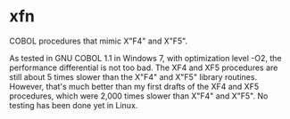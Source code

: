 xfn
===

COBOL procedures that mimic X"F4" and X"F5".

As tested in GNU COBOL 1.1 in Windows 7, with optimization level -O2,
the performance differential is not too bad. The XF4 and XF5 procedures
are still about 5 times slower than the X"F4" and X"F5" library
routines. However, that's much better than my first drafts of the XF4
and XF5 procedures, which were 2,000 times slower than X"F4" and X"F5".
No testing has been done yet in Linux.
